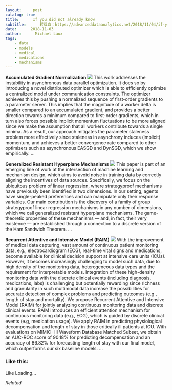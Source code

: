 ```yaml
---
layout:     post
catalog: true
title:      If you did not already know
subtitle:      转载自：https://advanceddataanalytics.net/2018/11/04/if-you-did-not-already-know-534/
date:      2018-11-03
author:      Michael Laux
tags:
    - data
    - models
    - medical
    - medications
    - mechanisms
---
```


**Accumulated Gradient Normalization** ![](https://aboutdataanalytics.files.wordpress.com/2015/01/google.png?w=529)
This work addresses the instability in asynchronous data parallel optimization. It does so by introducing a novel distributed optimizer which is able to efficiently optimize a centralized model under communication constraints. The optimizer achieves this by pushing a normalized sequence of first-order gradients to a parameter server. This implies that the magnitude of a worker delta is smaller compared to an accumulated gradient, and provides a better direction towards a minimum compared to first-order gradients, which in turn also forces possible implicit momentum fluctuations to be more aligned since we make the assumption that all workers contribute towards a single minima. As a result, our approach mitigates the parameter staleness problem more effectively since staleness in asynchrony induces (implicit) momentum, and achieves a better convergence rate compared to other optimizers such as asynchronous EASGD and DynSGD, which we show empirically. … 

**Generalized Resistant Hyperplane Mechanisms** ![](https://aboutdataanalytics.files.wordpress.com/2015/01/google.png?w=529)
This paper is part of an emerging line of work at the intersection of machine learning and mechanism design, which aims to avoid noise in training data by correctly aligning the incentives of data sources. Specifically, we focus on the ubiquitous problem of linear regression, where strategyproof mechanisms have previously been identified in two dimensions. In our setting, agents have single-peaked preferences and can manipulate only their response variables. Our main contribution is the discovery of a family of group strategyproof linear regression mechanisms in any number of dimensions, which we call generalized resistant hyperplane mechanisms. The game-theoretic properties of these mechanisms — and, in fact, their very existence — are established through a connection to a discrete version of the Ham Sandwich Theorem. … 

**Recurrent Attentive and Intensive Model (RAIM)** ![](https://aboutdataanalytics.files.wordpress.com/2015/01/google.png?w=529)
With the improvement of medical data capturing, vast amount of continuous patient monitoring data, e.g., electrocardiogram (ECG), real-time vital signs and medications, become available for clinical decision support at intensive care units (ICUs). However, it becomes increasingly challenging to model such data, due to high density of the monitoring data, heterogeneous data types and the requirement for interpretable models. Integration of these high-density monitoring data with the discrete clinical events (including diagnosis, medications, labs) is challenging but potentially rewarding since richness and granularity in such multimodal data increase the possibilities for accurate detection of complex problems and predicting outcomes (e.g., length of stay and mortality). We propose Recurrent Attentive and Intensive Model (RAIM) for jointly analyzing continuous monitoring data and discrete clinical events. RAIM introduces an efficient attention mechanism for continuous monitoring data (e.g., ECG), which is guided by discrete clinical events (e.g, medication usage). We apply RAIM in predicting physiological decompensation and length of stay in those critically ill patients at ICU. With evaluations on MIMIC- III Waveform Database Matched Subset, we obtain an AUC-ROC score of 90.18% for predicting decompensation and an accuracy of 86.82% for forecasting length of stay with our final model, which outperforms our six baseline models. … 





### Like this:

Like Loading...


*Related*

